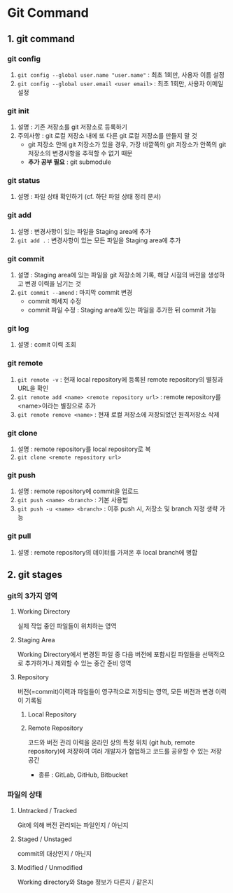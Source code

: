 # Git Command

## 1. git command
### git config
1. `git config --global user.name "user.name"` : 최초 1회만, 사용자 이름 설정
2. `git config --global user.email <user email>` : 최초 1회만, 사용자 이메일 설정
### git init
1. 설명 : 기존 저장소를 git 저장소로 등록하기
2. 주의사항 : git 로컬 저장소 내에 또 다른 git 로컬 저장소를 만들지 말 것
    - git 저장소 안에 git 저장소가 있을 경우, 가장 바깥쪽의 git 저장소가 안쪽의 git 저장소의 변경사항을 추적할 수 없기 때문
    - **추가 공부 필요** : git submodule
### git status
1. 설명 : 파일 상태 확인하기 (cf. 하단 파일 상태 정리 문서)
### git add
1. 설명 : 변경사항이 있는 파일을 Staging area에 추가
2. `git add .` : 변경사항이 있는 모든 파일을 Staging area에 추가
### git commit
1. 설명 : Staging area에 있는 파일을 git 저장소에 기록, 해당 시점의 버전을 생성하고 변경 이력을 남기는 것
2. `git commit --amend` : 마지막 commit 변경
   * commit 메세지 수정
   * commit 파일 수정 : Staging area에 있는 파일을 추가한 뒤 commit 가능
### git log
1. 설명 : comit 이력 조회
### git remote
1. `git remote -v` : 현재 local repository에 등록된 remote repository의 별칭과 URL을 확인
2. `git remote add <name> <remote repository url>` : remote repository를 \<name>이라는 별칭으로 추가
3. `git remote remove <name>` : 현재 로컬 저장소에 저장되었던 원격저장소 삭제
### git clone
1. 설명 : remote repository를 local repository로 복
2. `git clone <remote repository url>`

### git push
1. 설명 : remote repository에 commit을 업로드
2. `git push <name> <branch>` : 기본 사용법
3. `git push -u <name> <branch>` : 이후 push 시, 저장소 및 branch 지정 생략 가능
### git pull
1. 설명 : remote repository의 데이터를 가져온 후 local branch에 병합
## 2. git stages
### git의 3가지 영역
1.  Working Directory

    실제 작업 중인 파일들이 위치하는 영역
2.  Staging Area
    
    Working Directory에서 변경된 파일 중 다음 버전에 포함시킬 파일들을 선택적으로 추가하거나 제외할 수 있는 중간 준비 영역
3.  Repository
    
    버전(=commit)이력과 파일들이 영구적으로 저장되는 영역, 모든 버전과 변경 이력이 기록됨
    1. Local Repository
    2. Remote Repository

        코드와 버전 관리 이력을 온라인 상의 특정 위치 (git hub, remote repository)에 저장하여 여러 개발자가 협업하고 코드를 공유할 수 있는 저장 공간
       * 종류 : GitLab, GitHub, Bitbucket
### 파일의 상태
1. Untracked / Tracked
    
    Git에 의해 버전 관리되는 파일인지 / 아닌지
2. Staged / Unstaged
    
    commit의 대상인지 / 아닌지
3. Modified / Unmodified
    
    Working directory와 Stage 정보가 다른지 / 같은지  
